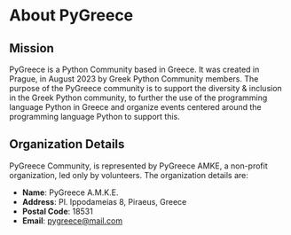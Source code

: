 # About PyGreece

## Mission

PyGreece is a Python Community based in Greece. It was created in Prague, in August 2023 by Greek Python Community members. The purpose of the PyGreece community is to support the diversity & inclusion in the Greek Python community, to further the use of the programming language Python in Greece and organize events centered around the programming language Python to support this.

## Organization Details

PyGreece Community, is represented by PyGreece AMKE, a non-profit organization, led only by volunteers. The organization details are:

- **Name**: PyGreece A.M.K.E.
- **Address**: Pl. Ippodameias 8, Piraeus, Greece
- **Postal Code**: 18531
- **Email**: pygreece@mail.com
<!-- TODO: * **VAT ID**: -->
